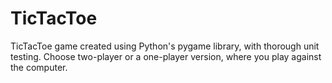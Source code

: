 # TicTacToe
TicTacToe game created using Python's pygame library, with thorough unit testing. Choose two-player or a one-player version, where you play against the computer. 

